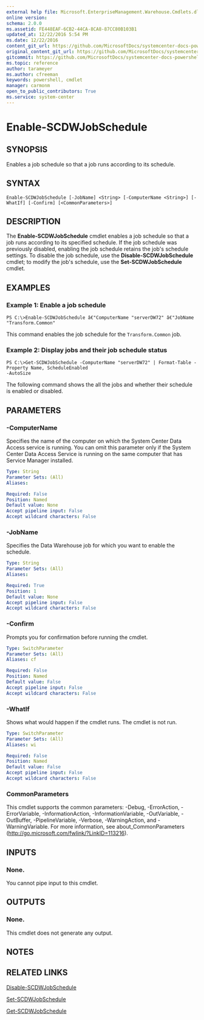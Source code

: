 ```yaml
---
external help file: Microsoft.EnterpriseManagement.Warehouse.Cmdlets.dll-Help.xml
online version: 
schema: 2.0.0
ms.assetid: FE448EAF-6CB2-44CA-8CA8-87CC80B103B1
updated_at: 12/22/2016 5:54 PM
ms.date: 12/22/2016
content_git_url: https://github.com/MicrosoftDocs/systemcenter-docs-powershell/blob/master/systemcenter-cmdlets/SystemCenter2016/ServiceManagerDataWarehouse/vlatest/Enable-SCDWJobSchedule.md
original_content_git_url: https://github.com/MicrosoftDocs/systemcenter-docs-powershell/blob/master/systemcenter-cmdlets/SystemCenter2016/ServiceManagerDataWarehouse/vlatest/Enable-SCDWJobSchedule.md
gitcommit: https://github.com/MicrosoftDocs/systemcenter-docs-powershell/blob/17c3a51bd892aad46c731d9f381f0704b4815004/systemcenter-cmdlets/SystemCenter2016/ServiceManagerDataWarehouse/vlatest/Enable-SCDWJobSchedule.md
ms.topic: reference
author: tarameyer
ms.author: cfreeman
keywords: powershell, cmdlet
manager: carmonm
open_to_public_contributors: True
ms.service: system-center
---
```


# Enable-SCDWJobSchedule

## SYNOPSIS
Enables a job schedule so that a job runs according to its schedule.

## SYNTAX

```
Enable-SCDWJobSchedule [-JobName] <String> [-ComputerName <String>] [-WhatIf] [-Confirm] [<CommonParameters>]
```

## DESCRIPTION
The **Enable-SCDWJobSchedule** cmdlet enables a job schedule so that a job runs according to its specified schedule.
If the job schedule was previously disabled, enabling the job schedule retains the job's schedule settings.
To disable the job schedule, use the **Disable-SCDWJobSchedule** cmdlet; to modify the job's schedule, use the **Set-SCDWJobSchedule** cmdlet.

## EXAMPLES

### Example 1: Enable a job schedule
```
PS C:\>Enable-SCDWJobSchedule â€"ComputerName "serverDW72" â€"JobName "Transform.Common"
```

This command enables the job schedule for the `Transform.Common` job.

### Example 2: Display jobs and their job schedule status
```
PS C:\>Get-SCDWJobSchedule -ComputerName "serverDW72" | Format-Table -Property Name, ScheduleEnabled
-AutoSize
```

The following command shows the all the jobs and whether their schedule is enabled or disabled.

## PARAMETERS

### -ComputerName
Specifies the name of the computer on which the System Center Data Access service is running.
You can omit this parameter only if the System Center Data Access Service is running on the same computer that has Service Manager installed.

```yaml
Type: String
Parameter Sets: (All)
Aliases: 

Required: False
Position: Named
Default value: None
Accept pipeline input: False
Accept wildcard characters: False
```

### -JobName
Specifies the Data Warehouse job for which you want to enable the schedule.

```yaml
Type: String
Parameter Sets: (All)
Aliases: 

Required: True
Position: 1
Default value: None
Accept pipeline input: False
Accept wildcard characters: False
```

### -Confirm
Prompts you for confirmation before running the cmdlet.

```yaml
Type: SwitchParameter
Parameter Sets: (All)
Aliases: cf

Required: False
Position: Named
Default value: False
Accept pipeline input: False
Accept wildcard characters: False
```

### -WhatIf
Shows what would happen if the cmdlet runs.
The cmdlet is not run.

```yaml
Type: SwitchParameter
Parameter Sets: (All)
Aliases: wi

Required: False
Position: Named
Default value: False
Accept pipeline input: False
Accept wildcard characters: False
```

### CommonParameters
This cmdlet supports the common parameters: -Debug, -ErrorAction, -ErrorVariable, -InformationAction, -InformationVariable, -OutVariable, -OutBuffer, -PipelineVariable, -Verbose, -WarningAction, and -WarningVariable. For more information, see about_CommonParameters (http://go.microsoft.com/fwlink/?LinkID=113216).

## INPUTS

### None.
You cannot pipe input to this cmdlet.

## OUTPUTS

### None.
This cmdlet does not generate any output.

## NOTES

## RELATED LINKS

[Disable-SCDWJobSchedule](xref:SystemCenter2016/ServiceManagerDataWarehouse/vlatest/Disable-SCDWJobSchedule.md)

[Set-SCDWJobSchedule](xref:SystemCenter2016/ServiceManagerDataWarehouse/vlatest/Set-SCDWJobSchedule.md)

[Get-SCDWJobSchedule](xref:SystemCenter2016/ServiceManagerDataWarehouse/vlatest/Get-SCDWJobSchedule.md)

